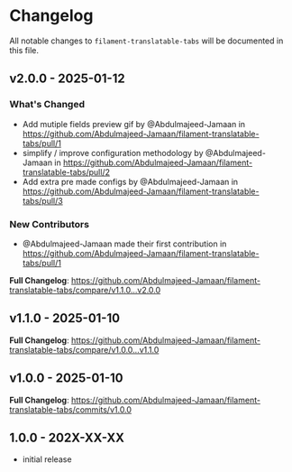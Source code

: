 # Changelog

All notable changes to `filament-translatable-tabs` will be documented in this file.

## v2.0.0 - 2025-01-12

### What's Changed

* Add mutiple fields preview gif by @Abdulmajeed-Jamaan in https://github.com/Abdulmajeed-Jamaan/filament-translatable-tabs/pull/1
* simplify / improve configuration methodology by @Abdulmajeed-Jamaan in https://github.com/Abdulmajeed-Jamaan/filament-translatable-tabs/pull/2
* Add extra pre made configs by @Abdulmajeed-Jamaan in https://github.com/Abdulmajeed-Jamaan/filament-translatable-tabs/pull/3

### New Contributors

* @Abdulmajeed-Jamaan made their first contribution in https://github.com/Abdulmajeed-Jamaan/filament-translatable-tabs/pull/1

**Full Changelog**: https://github.com/Abdulmajeed-Jamaan/filament-translatable-tabs/compare/v1.1.0...v2.0.0

## v1.1.0 - 2025-01-10

**Full Changelog**: https://github.com/Abdulmajeed-Jamaan/filament-translatable-tabs/compare/v1.0.0...v1.1.0

## v1.0.0 - 2025-01-10

**Full Changelog**: https://github.com/Abdulmajeed-Jamaan/filament-translatable-tabs/commits/v1.0.0

## 1.0.0 - 202X-XX-XX

- initial release
